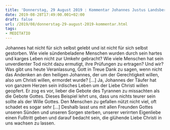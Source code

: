 ```yaml
---
title: 'Donnerstag, 29 August 2019 : Kommentar Johannes Justus Landsberg'
date: 2019-08-28T17:49:00.001+02:00
draft: false
url: /2019/08/donnerstag-29-august-2019-kommentar.html
tags: 
- MEDITATIO
---
```


Johannes hat nicht für sich selbst gelebt und ist nicht für sich selbst gestorben. Wie viele sündenbeladene Menschen wurden durch sein hartes und karges Leben nicht zur Umkehr gebracht? Wie viele Menschen hat sein unverdienter Tod nicht dazu ermutigt, ihre Prüfungen zu ertragen? Und wir? Was gibt uns heute Veranlassung, Gott in Treue Dank zu sagen, wenn nicht das Andenken an den heiligen Johannes, der um der Gerechtigkeit willen, also um Christi willen, ermordet wurde? \[…\] Ja, Johannes der Täufer hat von ganzem Herzen sein irdisches Leben um der Liebe Christi willen geopfert. Er zog es vor, lieber die Gebote des Tyrannen zu missachten als die Gebote Gottes. Dieses Beispiel lehrt uns, dass uns nichts teurer sein sollte als der Wille Gottes. Den Menschen zu gefallen nützt nicht viel, oft schadet es sogar sehr \[…\] Deshalb lasst uns mit allen Freunden Gottes unseren Sünden und unseren Sorgen sterben, unserer verirrten Eigenliebe einen Fußtritt geben und darauf bedacht sein, die glühende Liebe Christi in uns wachsen zu lassen.